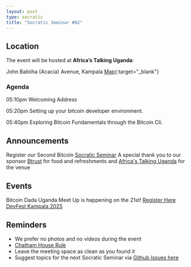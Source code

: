 ```yaml
---
layout: post
type: socratic
title: "Socratic Seminar #02"
---
```


## Location

The event will be hosted at **Africa’s Talking Uganda**:

John Babiiha (Acacia) Avenue, Kampala [Map](https://maps.app.goo.gl/nihbeLcgbeTzYGdV7){:target="_blank"}

### Agenda

05:10pm Welcoming Address

05:20pm Setting up your bitcoin developer environment.

05:40pm Exploring Bitcoin Fundamentals through the Bitcoin Cli.

## Announcements

Register our Second Bitcoin [Socratic Seminar](https://lu.ma/bitdevskla)
A special thank you to our sponsor [Btrust](http://btrust.tech/) for food and refreshments and [Africa's Talking Uganda](https://community.africastalking.com/) for the venue

## Events

Bitcoin Dada Uganda Meet Up is happening on the 21st! [Register Here](https://docs.google.com/forms/d/e/1FAIpQLScWep--nkXjAe7CRjCXzx10Dqi9HfHQKb9aRW7aXWWKs5V2PA/viewform)
[DevFest Kampala 2025](https://devfestkampala.com/)


## Reminders

- We prefer no photos and no videos during the event
- [Chatham House Rule](https://www.chathamhouse.org/about-us/chatham-house-rule)
- Leave the meeting space as clean as you found it
- Suggest topics for the next Socratic Seminar via [Github Issues here](https://github.com/BitDevsKLA/bitdevskla.org/issues)